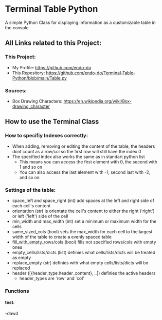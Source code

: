 # Terminal Table Python
A simple Python Class for displaying information as a customizable table in the console

## All Links related to this Project:

### This Project:

- My Profile: https://github.com/endo-do
- This Repository: https://github.com/endo-do/Terminal-Table-Python/blob/main/Table.py


### Sources:

- Box Drawing Characters: https://en.wikipedia.org/wiki/Box-drawing_character


## How to use the Terminal Class

### How to specifiy Indexes correctly:

- When adding, removing or editing the content of the table, the headers dont count as a row/col so the first row will still have the index 0
- The specified index also works the same as in standart python list
    - This means you can access the first element with 0, the second with 1 and so on
    - You can also access the last element with -1, second last with -2, and so on

### Settings of the table:

- space_left and space_right (int) add spaces at the left and right side of each cell's content
- orientation (str) is orientate the cell's content to either the right ('right') or left ('left') side of the cell
- min_width and max_width (int) set a minimum or maximum width for the cells
- same_sized_cols (bool) sets the max_width for each cell to the largest width of the table to create a evenly spaced table
- fill_with_empty_rows/cols (bool) fills not specified rows/cols with empty ones
- empty_cells/lists/dicts (list) definies what cells/lists/dicts will be treated as empty
- replace_empty (str) definies with what empty cells/lists/dicts will be replaced
- header ([{header_type:header_content}, ..]) definies the active headers
    - header_types are 'row' and 'col'

### Functions

#### test: 

-dawd
